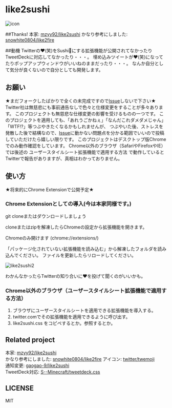 # like2sushi
![icon](icon.png)

##Thanks!
本家: [mzyy92/like2sushi](https://github.com/mzyy94/like2sushi)
かなり参考にしました: [snowhite0804/like2fire](https://github.com/snowhite0804/like2fire)

##動機
Twitterの:heart:(笑)をSushi:sushi:にする拡張機能が公開されてなかったりTweetDeckに対応してなかったり・・・。
埋め込みツイートが:heart:(笑)になってたりポップアップウィンドウがいいねのままだったり・・・。
なんか自分として気分が良くないので自分としても開発します。

## お願い
★まだフォークしたばかりで全くの未完成ですので[Issue]()しないで下さい★
Twitter社は無慈悲にも事前通告なしで色々と仕様変更をすることが多々あります。
このプロジェクトも無慈悲な仕様変更の影響を受けるものの一つです。
このプロジェクトを適用しても、「あれうごかねぇ」「なんだこれダメダメじゃん」「WTF!?」等つぶやきたくなるかもしれませんが、
つぶやいた後、ストレスを発散した後で結構なので、[Issue]()に動かない問題点を分かる範囲でいいので投稿していただけたら嬉しい限りです。
このプロジェクトはデスクトップ版Chromeでのみ動作確認をしています。
Chrome以外のブラウザ（SafariやFirefoxやIE）では後述の ユーザースタイルシート拡張機能で適用する方法 で動作しているとTwitterで報告がありますが、真相はわかっておりません。

## 使い方

★将来的にChrome Extensionで公開予定★

### Chrome Extensionとしての導入(今は本家同様です。)

git cloneまたはダウンロードしましょう

cloneまたはzipを解凍したらChromeの設定から拡張機能を開きます。

Chromeのみ開けます (chrome://extensions/) 

「パッケージ化されていない拡張機能を読み込む」から解凍したフォルダを読み込んでください。
ファイルを更新したらリロードしてください。

![like2sushi2](https://i.gyazo.com/a65e6ed679cba69b8e15e1344a27b03e.png "like2sushi2")

わかんなかったらTwitterの知り合いに:heart:を投げて聞くのがいいかも。

### Chrome以外のブラウザ（ユーザースタイルシート拡張機能で適用する方法）

1. ブラウザにユーザースタイルシートを適用できる拡張機能を導入する。
2. twitter.comでその拡張機能を適用できるように呼び出す。
3. like2sushi.css をコピペするとか。参照するとか。

## Related project

本家: [mzyy92/like2sushi](https://github.com/mzyy94/like2sushi)  
かなり参考にしました: [snowhite0804/like2fire](https://github.com/snowhite0804/like2fire)
アイコン: [twitter/twemoji](https://github.com/twitter/twemoji)  
通知変更: [gaogao-9/like2sushi](https://github.com/gaogao-9/like2sushi)  
TweetDeck対応: [S--Minecraft/tweetdeck.css](https://gist.github.com/S--Minecraft/a51dc7429171cbf029c6)

## LICENSE

MIT
